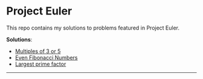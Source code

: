 # Project Euler

This repo contains my solutions to problems featured in
Project Euler.

**Solutions**:

- [Multiples of 3 or 5](src/01.py)
- [Even Fibonacci Numbers](src/02.py)
- [Largest prime factor](src/03.py)

---
